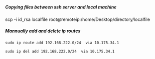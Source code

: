 ##### Copying files between ssh server and local machine
scp -i id_rsa localfile root@remoteip:/home/Desktop/directory/localfile

##### Mannually add and delete ip routes
```
sudo ip route add 192.168.222.0/24  via 10.175.34.1  

sudo ip del add 192.168.222.0/24  via 10.175.34.1  
```
